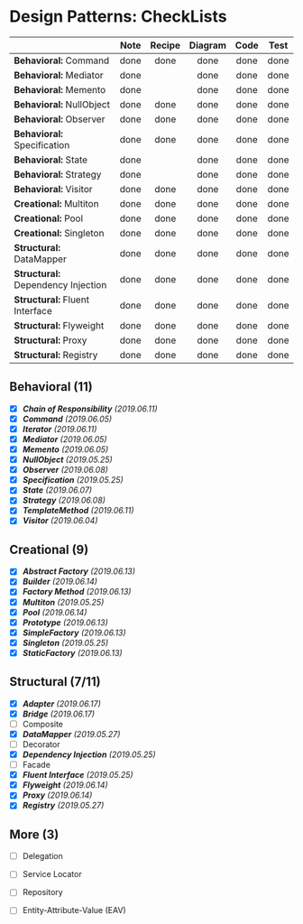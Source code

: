 # Design Patterns: CheckLists

| | Note | Recipe | Diagram | Code | Test
--- | :---:| :---:| :---: | :---:| :---:|
**Behavioral:** Command | done | done | done | done | done
**Behavioral:** Mediator | done |  | done | done | done
**Behavioral:** Memento | done | | done | done | done
**Behavioral:** NullObject | done | done | done | done | done
**Behavioral:** Observer | done | done | done | done | done 
**Behavioral:** Specification | done | done | done | done | done 
**Behavioral:** State | done |  | done | done | done 
**Behavioral:** Strategy | done |  | done | done | done 
**Behavioral:** Visitor | done | done | done | done | done 
**Creational:** Multiton | done | done | done | done | done
**Creational:** Pool | done | done | done | done | done 
**Creational:** Singleton | done | done | done | done | done
**Structural:** DataMapper | done | done | done | done | done 
**Structural:** Dependency Injection | done | done | done | done | done 
**Structural:** Fluent Interface | done | done | done | done | done
**Structural:** Flyweight | done | done | done | done | done
**Structural:** Proxy | done | done | done | done | done 
**Structural:** Registry | done | done | done | done | done

## Behavioral (11)

- [x] **_Chain of Responsibility_** _(2019.06.11)_
- [x] **_Command_** _(2019.06.05)_
- [x] **_Iterator_** _(2019.06.11)_
- [x] **_Mediator_** _(2019.06.05)_
- [x] **_Memento_** _(2019.06.05)_
- [x] **_NullObject_** _(2019.05.25)_ 
- [x] **_Observer_** _(2019.06.08)_ 
- [x] **_Specification_** _(2019.05.25)_  
- [x] **_State_** _(2019.06.07)_
- [x] **_Strategy_** _(2019.06.08)_
- [x] **_TemplateMethod_** _(2019.06.11)_
- [x] **_Visitor_** _(2019.06.04)_ 

## Creational (9)

- [x] **_Abstract Factory_** _(2019.06.13)_
- [x] **_Builder_** _(2019.06.14)_ 
- [x] **_Factory Method_** _(2019.06.13)_
- [x] **_Multiton_** _(2019.05.25)_ 
- [x] **_Pool_** _(2019.06.14)_ 
- [x] **_Prototype_** _(2019.06.13)_
- [x] **_SimpleFactory_** _(2019.06.13)_
- [x] **_Singleton_** _(2019.05.25)_  
- [x] **_StaticFactory_** _(2019.06.13)_

## Structural (7/11)

- [x] **_Adapter_** _(2019.06.17)_
- [x] **_Bridge_** _(2019.06.17)_
- [ ] Composite
- [x] **_DataMapper_** _(2019.05.27)_ 
- [ ] Decorator
- [x] **_Dependency Injection_** _(2019.05.25)_ 
- [ ] Facade
- [x] **_Fluent Interface_** _(2019.05.25)_  
- [x] **_Flyweight_** _(2019.06.14)_ 
- [x] **_Proxy_** _(2019.06.14)_  
- [x] **_Registry_** _(2019.05.27)_ 

## More (3)

- [ ] Delegation
- [ ] Service Locator
- [ ] Repository
- [ ] Entity-Attribute-Value (EAV)



